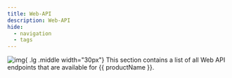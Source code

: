 ```yaml
---
title: Web-API
description: Web-API
hide:
  - navigation
  - tags
---
```


![img](site:assets/images/logos/theo-thumbs.png){ .lg .middle width="30px"} This section contains a list of all Web API endpoints that are available for {{ productName }}.


